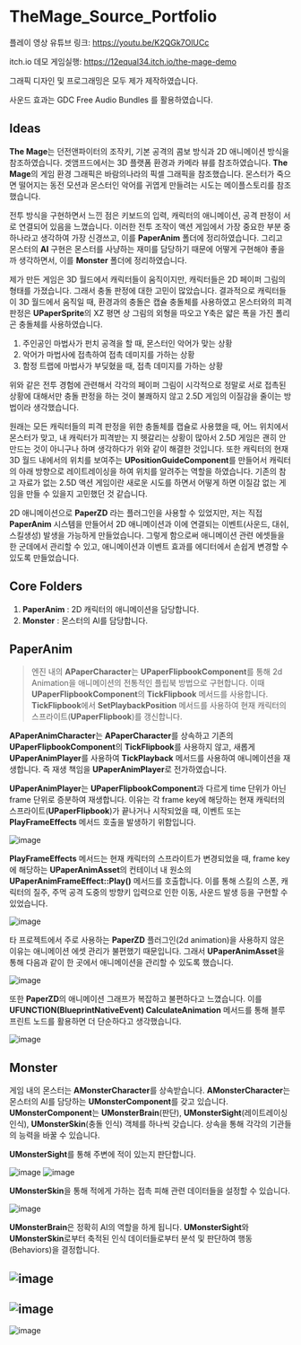 # TheMage_Source_Portfolio

플레이 영상 유튜브 링크: https://youtu.be/K2QGk7OlUCc

itch.io 데모 게임실행: https://12equal34.itch.io/the-mage-demo

그래픽 디자인 및 프로그래밍은 모두 제가 제작하였습니다.

사운드 효과는 GDC Free Audio Bundles 를 활용하였습니다.

## Ideas
**The Mage**는 던전앤파이터의 조작키, 기본 공격의 콤보 방식과 2D 애니메이션 방식을 참조하였습니다.
겟앰프드에서는 3D 플랫폼 환경과 카메라 뷰를 참조하였습니다. **The Mage**의 게임 환경 그래픽은 바람의나라의 픽셀 그래픽을 참조했습니다.
몬스터가 죽으면 떨어지는 동전 모션과 몬스터인 악어를 귀엽게 만들려는 시도는 메이플스토리를 참조했습니다.

전투 방식을 구현하면서 느낀 점은 키보드의 입력, 캐릭터의 애니메이션, 공격 판정이 서로 연결되어 있음을 느꼈습니다.
이러한 전투 조작이 액션 게임에서 가장 중요한 부분 중 하나라고 생각하여 가장 신경쓰고, 이를 **PaperAnim** 폴더에 정리하였습니다.
그리고 몬스터의 **AI** 구현은 몬스터를 사냥하는 재미를 담당하기 때문에 어떻게 구현해야 좋을까 생각하면서, 이를 **Monster** 폴더에 정리하였습니다.

제가 만든 게임은 3D 월드에서 캐릭터들이 움직이지만, 캐릭터들은 2D 페이퍼 그림의 형태를 가졌습니다.
그래서 충돌 판정에 대한 고민이 많았습니다. 결과적으로 캐릭터들이 3D 월드에서 움직일 때, 환경과의 충돌은 캡슐 충돌체를 사용하였고
몬스터와의 피격판정은 **UPaperSprite**의 XZ 평면 상 그림의 외형을 따오고 Y축은 얇은 폭을 가진 폴리곤 충돌체를 사용하였습니다.

1. 주인공인 마법사가 펀치 공격을 할 때, 몬스터인 악어가 맞는 상황
2. 악어가 마법사에 접촉하여 접촉 데미지를 가하는 상황
3. 함정 트랩에 마법사가 부딪혔을 때, 접촉 데미지를 가하는 상황

위와 같은 전투 경험에 관련해서 각각의 페이퍼 그림이 시각적으로 정말로 서로 접촉된 상황에 대해서만 충돌 판정을 하는 것이
불쾌하지 않고 2.5D 게임의 이질감을 줄이는 방법이라 생각했습니다.

원래는 모든 캐릭터들의 피격 판정을 위한 충돌체를 캡슐로 사용했을 때, 어느 위치에서 몬스터가 맞고, 내 캐릭터가 피격받는 지 헷갈리는 상황이 많아서
2.5D 게임은 괜히 안 만드는 것이 아니구나 하며 생각하다가 위와 같이 해결한 것입니다. 또한 캐릭터의 현재 3D 월드 내에서의 위치를 보여주는 **UPositionGuideComponent**를 만들어서 캐릭터의 아래 방향으로 레이트레이싱을 하여 위치를 알려주는 역할을 하였습니다.
기존의 참고 자료가 없는 2.5D 액션 게임이란 새로운 시도를 하면서 어떻게 하면 이질감 없는 게임을 만들 수 있을지 고민했던 것 같습니다.

2D 애니메이션으로 **PaperZD** 라는 플러그인을 사용할 수 있었지만,
저는 직접 **PaperAnim** 시스템을 만들어서 2D 애니메이션과 이에 연결되는 이벤트(사운드, 대쉬, 스킬생성) 발생을 가능하게 만들었습니다.
그렇게 함으로써 애니메이션 관련 에셋들을 한 군데에서 관리할 수 있고, 애니메이션과 이벤트 효과를 에디터에서 손쉽게 변경할 수 있도록 만들었습니다.

## Core Folders
1. **PaperAnim** : 2D 캐릭터의 애니메이션을 담당합니다.
2. **Monster**   : 몬스터의 AI를 담당합니다.

## PaperAnim
>엔진 내의 **APaperCharacter**는 **UPaperFlipbookComponent**를 통해 2d Animation을 애니메이션의 전통적인 플립북 방법으로 구현합니다.
>이때 **UPaperFlipbookComponent**의 **TickFlipbook** 메서드를 사용합니다.
>**TickFlipbook**에서 **SetPlaybackPosition** 메서드를 사용하여 현재 캐릭터의 스프라이트(**UPaperFlipbook**)를 갱신합니다.

**APaperAnimCharacter**는 **APaperCharacter**를 상속하고 기존의 **UPaperFlipbookComponent**의 **TickFlipbook**를 사용하지 않고,
새롭게 **UPaperAnimPlayer**를 사용하여 **TickPlayback** 메서드를 사용하여 애니메이션을 재생합니다. 즉 재생 책임을 **UPaperAnimPlayer**로 전가하였습니다.

**UPaperAnimPlayer**는 **UPaperFlipbookComponent**과 다르게 time 단위가 아닌 frame 단위로 증분하여 재생합니다.
이유는 각 frame key에 해당하는 현재 캐릭터의 스프라이트(**UPaperFlipbook**)가 끝나거나 시작되었을 때, 이벤트 또는 **PlayFrameEffects** 메서드 호출을 발생하기 위함입니다.

![image](https://github.com/12equal34/TheMage_Source_Portfolio/assets/109350254/4f8939c0-4364-41fb-a024-86e9c14468e9)

**PlayFrameEffects** 메서드는 현재 캐릭터의 스프라이트가 변경되었을 때, frame key에 해당하는 **UPaperAnimAsset**의 컨테이너 내 원소의 **UPaperAnimFrameEffect::Play()** 메서드를 호출합니다.
이를 통해 스킬의 스폰, 캐릭터의 질주, 주먹 공격 도중의 방향키 입력으로 인한 이동, 사운드 발생 등을 구현할 수 있었습니다.

![image](https://github.com/12equal34/TheMage_Source_Portfolio/assets/109350254/351c333c-35cc-4554-8f5e-59741507d112)

타 프로젝트에서 주로 사용하는 **PaperZD** 플러그인(2d animation)을 사용하지 않은 이유는 애니메이션 에셋 관리가 불편했기 때문입니다.
그래서 **UPaperAnimAsset**을 통해 다음과 같이 한 곳에서 애니메이션을 관리할 수 있도록 했습니다.

![image](https://github.com/12equal34/TheMage_Source_Portfolio/assets/109350254/f1b9f433-4842-43ac-bf3e-1e6f7efa7ccc)

또한 **PaperZD**의 애니메이션 그래프가 복잡하고 불편하다고 느꼈습니다.
이를 **UFUNCTION(BlueprintNativeEvent) CalculateAnimation** 메서드를 통해 블루프린트 노드를 활용하면 더 단순하다고 생각했습니다.

![image](https://github.com/12equal34/TheMage_Source_Portfolio/assets/109350254/48f0513b-9d8d-4362-9566-522201ad76a4)

## Monster
게임 내의 몬스터는 **AMonsterCharacter**를 상속받습니다.
**AMonsterCharacter**는 몬스터의 AI를 담당하는 **UMonsterComponent**를 갖고 있습니다.
**UMonsterComponent**는 **UMonsterBrain**(판단), **UMonsterSight**(레이트레이싱 인식), **UMonsterSkin**(충돌 인식) 객체를 하나씩 갖습니다.
상속을 통해 각각의 기관들의 능력을 바꿀 수 있습니다.

**UMonsterSight**를 통해 주변에 적이 있는지 판단합니다.

![image](https://github.com/12equal34/TheMage_Source_Portfolio/assets/109350254/41ce97a9-f784-498e-9937-f8eb922c21f0)
![image](https://github.com/12equal34/TheMage_Source_Portfolio/assets/109350254/84ddf1e1-16a2-416a-badc-2495b6bf60ec)

**UMonsterSkin**을 통해 적에게 가하는 접촉 피해 관련 데이터들을 설정할 수 있습니다.

![image](https://github.com/12equal34/TheMage_Source_Portfolio/assets/109350254/b03d4a13-92f5-40de-a5ca-dccc38604dbc)

**UMonsterBrain**은 정확히 AI의 역할을 하게 됩니다.
**UMonsterSight**와 **UMonsterSkin**로부터 축적된 인식 데이터들로부터 분석 및 판단하여 행동(Behaviors)을 결정합니다.

![image](https://github.com/12equal34/TheMage_Source_Portfolio/assets/109350254/4c3838f2-107a-431b-809d-34304947d7ab)
---
![image](https://github.com/12equal34/TheMage_Source_Portfolio/assets/109350254/a29256f6-cd11-4c5f-86f2-76b93e996996)
---
![image](https://github.com/12equal34/TheMage_Source_Portfolio/assets/109350254/95912f46-a941-456b-bc2f-3e764bc2aeda)


